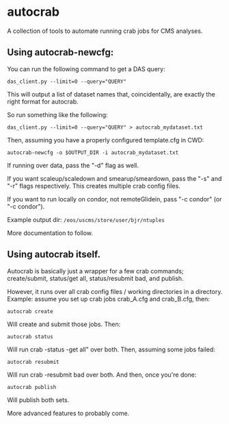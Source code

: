 autocrab
========

A collection of tools to automate running crab jobs for CMS analyses.

## Using autocrab-newcfg:

You can run the following command to get a DAS query:

``
das_client.py --limit=0 --query="QUERY"
``

This will output a list of dataset names that, coincidentally, are exactly the
right format for autocrab.

So run something like the following:

``
das_client.py --limit=0 --query="QUERY" > autocrab_mydataset.txt
``

Then, assuming you have a properly configured template.cfg in CWD:

``
autocrab-newcfg -o $OUTPUT_DIR -i autocrab_mydataset.txt
``

If running over data, pass the "-d" flag as well.

If you want scaleup/scaledown and smearup/smeardown, pass the "-s" and "-r" flags
respectively. This creates multiple crab config files.

If you want to run locally on condor, not remoteGlidein, pass "-c condor" (or 
"-c condor").

Example output dir: ``/eos/uscms/store/user/bjr/ntuples``

More documentation to follow.

## Using autocrab itself.

Autocrab is basically just a wrapper for a few crab commands; create/submit,
status/get all, status/resubmit bad, and publish.

However, it runs over all crab config files / working directories in a
directory. Example: assume you set up crab jobs crab_A.cfg and crab_B.cfg, then:

```autocrab create```

Will create and submit those jobs. Then:

```autocrab status```

Will run crab -status -get all" over both. Then, assuming some jobs failed:

```autocrab resubmit```

Will run crab -resubmit bad over both. And then, once you're done:

```autocrab publish```

Will publish both sets.

More advanced features to probably come.
